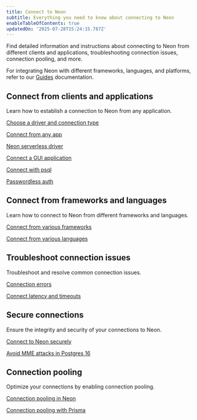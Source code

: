 ```yaml
---
title: Connect to Neon
subtitle: Everything you need to know about connecting to Neon
enableTableOfContents: true
updatedOn: '2025-07-28T15:24:15.787Z'
---
```


Find detailed information and instructions about connecting to Neon from different clients and applications, troubleshooting connection issues, connection pooling, and more.

For integrating Neon with different frameworks, languages, and platforms, refer to our [Guides](/docs/guides/guides-intro) documentation.

## Connect from clients and applications

Learn how to establish a connection to Neon from any application.

<DetailIconCards>

<a href="/docs/connect/choose-connection" description="How to select the right driver and connection type for your application" icon="network">Choose a driver and connection type</a>

<a href="/docs/connect/connect-from-any-app" description="Learn about connection strings and how to connect to Neon from any application" icon="gamepad">Connect from any app</a>

<a href="/docs/serverless/serverless-driver" description="Connect to Neon from serverless environments over HTTP or WebSockets" icon="audio-jack">Neon serverless driver</a>

<a href="/docs/connect/connect-postgres-gui" description="Learn how to connect to a Neon database from a GUI application" icon="gui">Connect a GUI application</a>

<a href="/docs/connect/query-with-psql-editor" description="Connect with psql, the native command-line client for Postgres" icon="cli">Connect with psql</a>

<a href="/docs/connect/passwordless-connect" description="Connect without a password using Neon's psql passwordless auth feature" icon="unlock">Passwordless auth</a>

</DetailIconCards>

## Connect from frameworks and languages

Learn how to connect to Neon from different frameworks and languages.

<DetailIconCards>

<a href="/docs/get-started-with-neon/frameworks" description="Find detailed instructions for connecting to Neon from frameworks" icon="gamepad">Connect from various frameworks</a>

<a href="/docs/get-started-with-neon/languages" description="Find detailed instructions for connecting to Neon from languages" icon="gui">Connect from various languages</a>

</DetailIconCards>

## Troubleshoot connection issues

Troubleshoot and resolve common connection issues.

<DetailIconCards>

<a href="/docs/connect/connection-errors" description="Learn how to resolve commonly-encountered connection errors" icon="warning">Connection errors</a>

<a href="/docs/connect/connection-latency" description="Learn about strategies for managing connection latency and timeouts" icon="stopwatch">Connect latency and timeouts</a>

</DetailIconCards>

## Secure connections

Ensure the integrity and security of your connections to Neon.

<DetailIconCards>

<a href="/docs/connect/connect-securely" description="Learn how to connect to Neon securely using SSL/TLS encrypted connections" icon="privacy">Connect to Neon securely</a>

<a href="/blog/avoid-mitm-attacks-with-psql-postgres-16" description="Learn how the psql client in Postgres 16 makes it simple to connect securely" icon="lock-landscape">Avoid MME attacks in Postgres 16</a>

</DetailIconCards>

## Connection pooling

Optimize your connections by enabling connection pooling.

<DetailIconCards>

<a href="/docs/connect/connection-pooling" description="Learn how to enable connection pooling to support up to 10,000 concurrent connections" icon="network">Connection pooling in Neon</a>

<a href="/docs/guides/prisma#connect-from-serverless-functions" description="Learn about connecting from Prisma to Neon from serverless functions" icon="prisma">Connection pooling with Prisma</a>

</DetailIconCards>
